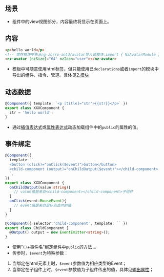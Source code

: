 ## 场景
- 组件中的view视图部分，内容最终将显示在页面上。

## 内容
```html
<p>hello world</p>
<!-- 需在模块中先从ng-zorro-antd/avatar导入该模块:import { NzAvatarModule } from 'ng-zorro-antd/avatar'; -->
<nz-avatar [nzSize]="64" nzIcon="user"></nz-avatar>
```
- 模板中可随意使用html标签，但只能使用已`declarations`或者`import`的模块中导出的组件、指令、管道。具体见[2.模块](/前端框架/angular/入门/2#declarations)

## 动态数据
```ts
@Component({ template: `<p [title]="str">{{str}}</p>` })
export class XXXComponent {
  str = 'hello world';
}
```
- 通过[插值表达式](/前端框架/angular/入门/3.组件/2.模板/2)或[属性表达式](/前端框架/angular/入门/3.组件/2.模板/3)动态加载组件中的`public`的属性的值。

## 事件绑定
```ts
@Component({
  template: `
  <button (click)="onClick($event)">button</button>
  <child-component (output)="onChildOutput($event)"></child-component>
  `,
})
export class XXXComponent {
  onChildOutput(value:string){
    // value值是来自<child-component></child-component>子组件
  }
  onClick(event:MouseEvent){
    // event值是来自鼠标点击时的值
  }
}

@Component({ selector:'child-component', template: `` })
export class ChildComponent {
  @Output() output = new EventEmitter<string>();
}
```
- 使用“`()`+事件名”绑定组件中`public`的方法，。
- 传参时，`$event`为特殊参数：
1. 当绑定在html元素上时，`$event`参数值为相应类型的Event；
2. 当绑定在子组件上时，`$event`参数值为子组件传出的值，具体见[输出属性](/前端框架/angular/入门/3.组件/4#@output())；